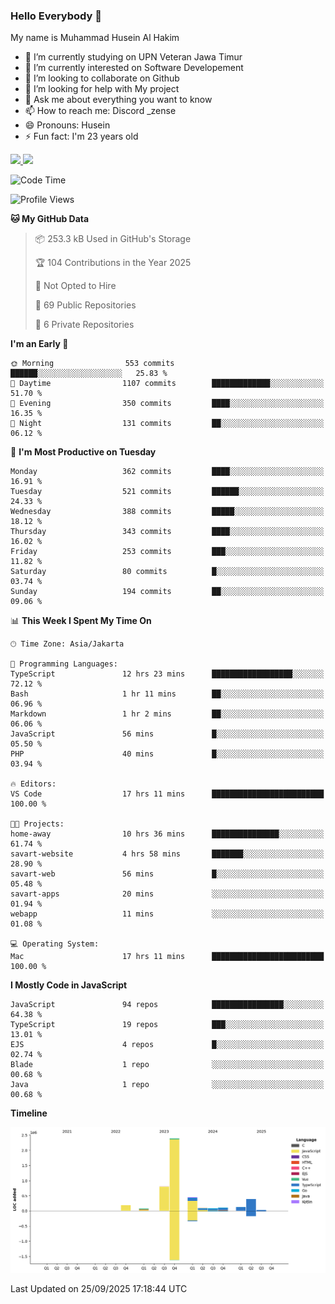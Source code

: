 ### Hello Everybody 👋

My name is Muhammad Husein Al Hakim

- 🔭 I’m currently studying on UPN Veteran Jawa Timur
- 🌱 I’m currently interested on Software Developement
- 👯 I’m looking to collaborate on Github
- 🤔 I’m looking for help with My project
- 💬 Ask me about everything you want to know
- 📫 How to reach me: Discord _zense
- 😄 Pronouns: Husein
- ⚡ Fun fact: I'm 23 years old

<p align="left">
<a href="https://github.com/huseinhq">
  <img height="180em" src="https://github-readme-stats-eight-theta.vercel.app/api?username=huseinhq&show_icons=true&theme=algolia&include_all_commits=true&count_private=true"/>
  <img height="180em" src="https://github-readme-stats-eight-theta.vercel.app/api/top-langs/?username=huseinhq&layout=compact&langs_count=8&theme=algolia"/>
</a>
</p>

<!--START_SECTION:waka-->
![Code Time](http://img.shields.io/badge/Code%20Time-2%2C693%20hrs%2018%20mins-blue)

![Profile Views](http://img.shields.io/badge/Profile%20Views-0-blue)

**🐱 My GitHub Data** 

> 📦 253.3 kB Used in GitHub's Storage 
 > 
> 🏆 104 Contributions in the Year 2025
 > 
> 🚫 Not Opted to Hire
 > 
> 📜 69 Public Repositories 
 > 
> 🔑 6 Private Repositories 
 > 
**I'm an Early 🐤** 

```text
🌞 Morning                553 commits         ██████░░░░░░░░░░░░░░░░░░░   25.83 % 
🌆 Daytime                1107 commits        █████████████░░░░░░░░░░░░   51.70 % 
🌃 Evening                350 commits         ████░░░░░░░░░░░░░░░░░░░░░   16.35 % 
🌙 Night                  131 commits         ██░░░░░░░░░░░░░░░░░░░░░░░   06.12 % 
```
📅 **I'm Most Productive on Tuesday** 

```text
Monday                   362 commits         ████░░░░░░░░░░░░░░░░░░░░░   16.91 % 
Tuesday                  521 commits         ██████░░░░░░░░░░░░░░░░░░░   24.33 % 
Wednesday                388 commits         █████░░░░░░░░░░░░░░░░░░░░   18.12 % 
Thursday                 343 commits         ████░░░░░░░░░░░░░░░░░░░░░   16.02 % 
Friday                   253 commits         ███░░░░░░░░░░░░░░░░░░░░░░   11.82 % 
Saturday                 80 commits          █░░░░░░░░░░░░░░░░░░░░░░░░   03.74 % 
Sunday                   194 commits         ██░░░░░░░░░░░░░░░░░░░░░░░   09.06 % 
```


📊 **This Week I Spent My Time On** 

```text
🕑︎ Time Zone: Asia/Jakarta

💬 Programming Languages: 
TypeScript               12 hrs 23 mins      ██████████████████░░░░░░░   72.12 % 
Bash                     1 hr 11 mins        ██░░░░░░░░░░░░░░░░░░░░░░░   06.96 % 
Markdown                 1 hr 2 mins         ██░░░░░░░░░░░░░░░░░░░░░░░   06.06 % 
JavaScript               56 mins             █░░░░░░░░░░░░░░░░░░░░░░░░   05.50 % 
PHP                      40 mins             █░░░░░░░░░░░░░░░░░░░░░░░░   03.94 % 

🔥 Editors: 
VS Code                  17 hrs 11 mins      █████████████████████████   100.00 % 

🐱‍💻 Projects: 
home-away                10 hrs 36 mins      ███████████████░░░░░░░░░░   61.74 % 
savart-website           4 hrs 58 mins       ███████░░░░░░░░░░░░░░░░░░   28.90 % 
savart-web               56 mins             █░░░░░░░░░░░░░░░░░░░░░░░░   05.48 % 
savart-apps              20 mins             ░░░░░░░░░░░░░░░░░░░░░░░░░   01.94 % 
webapp                   11 mins             ░░░░░░░░░░░░░░░░░░░░░░░░░   01.08 % 

💻 Operating System: 
Mac                      17 hrs 11 mins      █████████████████████████   100.00 % 
```

**I Mostly Code in JavaScript** 

```text
JavaScript               94 repos            ████████████████░░░░░░░░░   64.38 % 
TypeScript               19 repos            ███░░░░░░░░░░░░░░░░░░░░░░   13.01 % 
EJS                      4 repos             █░░░░░░░░░░░░░░░░░░░░░░░░   02.74 % 
Blade                    1 repo              ░░░░░░░░░░░░░░░░░░░░░░░░░   00.68 % 
Java                     1 repo              ░░░░░░░░░░░░░░░░░░░░░░░░░   00.68 % 
```



**Timeline**

![Lines of Code chart](https://raw.githubusercontent.com/HuseinHQ/HuseinHQ/main/assets/bar_graph.png)


 Last Updated on 25/09/2025 17:18:44 UTC
<!--END_SECTION:waka-->
